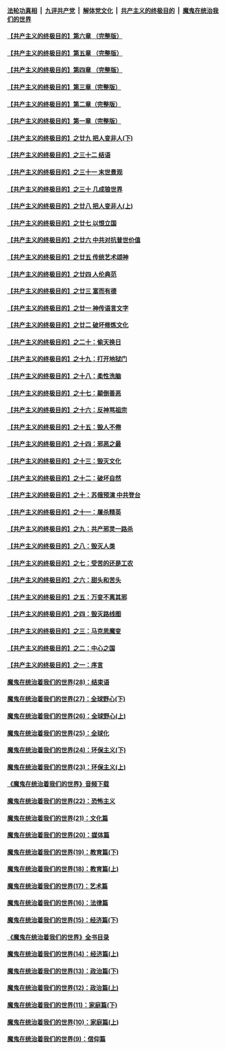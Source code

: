 

####  [法轮功真相](../../../../basic/blob/master/README.md?t=04182301) &nbsp;|&nbsp; [九评共产党](../../../../9ping.md/blob/master/README.md?t=04182301) &nbsp;|&nbsp; [解体党文化](../../../../jtdwh.md/blob/master/README.md?t=04182301)  &nbsp;|&nbsp; [共产主义的终极目的](../../../../gczydzjmd.md/blob/master/README.md?t=04182301) &nbsp;|&nbsp; [魔鬼在统治我们的世界](../../../../mgztzwmdsj.md/blob/master/README.md?t=04182301) 

#### [【共产主义的终极目的】第六章 （完整版）](../pages/nsc422/n11428913.md?t=04182301) 

#### [【共产主义的终极目的】第五章 （完整版）](../pages/nsc422/n11428912.md?t=04182301) 

#### [【共产主义的终极目的】第四章 （完整版）](../pages/nsc422/n11428907.md?t=04182301) 

#### [【共产主义的终极目的】第三章（完整版）](../pages/nsc422/n11428848.md?t=04182301) 

#### [【共产主义的终极目的】第二章（完整版）](../pages/nsc422/n11428831.md?t=04182301) 

#### [【共产主义的终极目的】第一章（完整版）](../pages/nsc422/n11417651.md?t=04182301) 

#### [【共产主义的终极目的】之廿九 把人变非人(下)](../pages/nsc422/n11344140.md?t=04182301) 

#### [【共产主义的终极目的】之三十二 结语](../pages/nsc422/n11360535.md?t=04182301) 

#### [【共产主义的终极目的】之三十一 末世景观](../pages/nsc422/n11351129.md?t=04182301) 

#### [【共产主义的终极目的】之三十 几成狼世界](../pages/nsc422/n11348280.md?t=04182301) 

#### [【共产主义的终极目的】之廿八 把人变非人(上)](../pages/nsc422/n11340492.md?t=04182301) 

#### [【共产主义的终极目的】之廿七 以恨立国](../pages/nsc422/n11336944.md?t=04182301) 

#### [【共产主义的终极目的】之廿六 中共对抗普世价值](../pages/nsc422/n11324785.md?t=04182301) 

#### [【共产主义的终极目的】之廿五 传统艺术颂神](../pages/nsc422/n11296396.md?t=04182301) 

#### [【共产主义的终极目的】之廿四 人伦典范](../pages/nsc422/n11296397.md?t=04182301) 

#### [【共产主义的终极目的】之廿三 富而有德](../pages/nsc422/n11283598.md?t=04182301) 

#### [【共产主义的终极目的】之廿一 神传语言文字](../pages/nsc422/n11263265.md?t=04182301) 

#### [【共产主义的终极目的】之廿二 破坏修炼文化](../pages/nsc422/n11245728.md?t=04182301) 

#### [【共产主义的终极目的】之二十：偷天换日](../pages/nsc422/n11238846.md?t=04182301) 

#### [【共产主义的终极目的】之十九：打开地狱门](../pages/nsc422/n11206376.md?t=04182301) 

#### [【共产主义的终极目的】之十八：柔性洗脑](../pages/nsc422/n11199994.md?t=04182301) 

#### [【共产主义的终极目的】之十七：颠倒善恶](../pages/nsc422/n11179782.md?t=04182301) 

#### [【共产主义的终极目的】之十六：反神骂祖宗](../pages/nsc422/n11166798.md?t=04182301) 

#### [【共产主义的终极目的】之十五：毁人不倦](../pages/nsc422/n11166792.md?t=04182301) 

#### [【共产主义的终极目的】之十四：邪恶之最](../pages/nsc422/n11150249.md?t=04182301) 

#### [【共产主义的终极目的】之十三：毁灭文化](../pages/nsc422/n11135227.md?t=04182301) 

#### [【共产主义的终极目的】之十二：破坏自然](../pages/nsc422/n11135214.md?t=04182301) 

#### [【共产主义的终极目的】之十：苏俄预演 中共登台](../pages/nsc422/n11118424.md?t=04182301) 

#### [【共产主义的终极目的】之十一：屠杀精英](../pages/nsc422/n11118442.md?t=04182301) 

#### [【共产主义的终极目的】之九：共产邪灵一路杀](../pages/nsc422/n11114139.md?t=04182301) 

#### [【共产主义的终极目的】之八：毁灭人类](../pages/nsc422/n11108503.md?t=04182301) 

#### [【共产主义的终极目的】之七：受苦的还是工农](../pages/nsc422/n11101809.md?t=04182301) 

#### [【共产主义的终极目的】之六：甜头和苦头](../pages/nsc422/n11096971.md?t=04182301) 

#### [【共产主义的终极目的】之五：万变不离其邪](../pages/nsc422/n11091285.md?t=04182301) 

#### [【共产主义的终极目的】之四：毁灭路线图](../pages/nsc422/n11086284.md?t=04182301) 

#### [【共产主义的终极目的】之三：马克思魔变](../pages/nsc422/n11061941.md?t=04182301) 

#### [【共产主义的终极目的】之二：中心之国](../pages/nsc422/n11047728.md?t=04182301) 

#### [【共产主义的终极目的】之一：序言](../pages/nsc422/n11086077.md?t=04182301) 

#### [魔鬼在统治着我们的世界(28)：结束语](../pages/nsc422/n10936246.md?t=04182301) 

#### [魔鬼在统治着我们的世界(27)：全球野心(下)](../pages/nsc422/n10928319.md?t=04182301) 

#### [魔鬼在统治着我们的世界(26)：全球野心(上)](../pages/nsc422/n10900318.md?t=04182301) 

#### [魔鬼在统治着我们的世界(25)：全球化](../pages/nsc422/n10788205.md?t=04182301) 

#### [魔鬼在统治着我们的世界(24)：环保主义(下)](../pages/nsc422/n10695307.md?t=04182301) 

#### [魔鬼在统治着我们的世界(23)：环保主义(上)](../pages/nsc422/n10688613.md?t=04182301) 

#### [《魔鬼在统治着我们的世界》音频下载](../pages/nsc422/n10635553.md?t=04182301) 

#### [魔鬼在统治着我们的世界(22)：恐怖主义](../pages/nsc422/n10614727.md?t=04182301) 

#### [魔鬼在统治着我们的世界(21)：文化篇](../pages/nsc422/n10597706.md?t=04182301) 

#### [魔鬼在统治着我们的世界(20)：媒体篇](../pages/nsc422/n10586579.md?t=04182301) 

#### [魔鬼在统治着我们的世界(19)：教育篇(下)](../pages/nsc422/n10564808.md?t=04182301) 

#### [魔鬼在统治着我们的世界(18)：教育篇(上)](../pages/nsc422/n10526970.md?t=04182301) 

#### [魔鬼在统治着我们的世界(17)：艺术篇](../pages/nsc422/n10499093.md?t=04182301) 

#### [魔鬼在统治着我们的世界(16)：法律篇](../pages/nsc422/n10485969.md?t=04182301) 

#### [魔鬼在统治着我们的世界(15)：经济篇(下)](../pages/nsc422/n10469975.md?t=04182301) 

#### [《魔鬼在统治着我们的世界》全书目录](../pages/nsc422/n10464261.md?t=04182301) 

#### [魔鬼在统治着我们的世界(14)：经济篇(上)](../pages/nsc422/n10457370.md?t=04182301) 

#### [魔鬼在统治着我们的世界(13)：政治篇(下)](../pages/nsc422/n10448270.md?t=04182301) 

#### [魔鬼在统治着我们的世界(12)：政治篇(上)](../pages/nsc422/n10444576.md?t=04182301) 

#### [魔鬼在统治着我们的世界(11)：家庭篇(下)](../pages/nsc422/n10440961.md?t=04182301) 

#### [魔鬼在统治着我们的世界(10)：家庭篇(上)](../pages/nsc422/n10435448.md?t=04182301) 

#### [魔鬼在统治着我们的世界(9)：信仰篇](../pages/nsc422/n10432159.md?t=04182301) 


